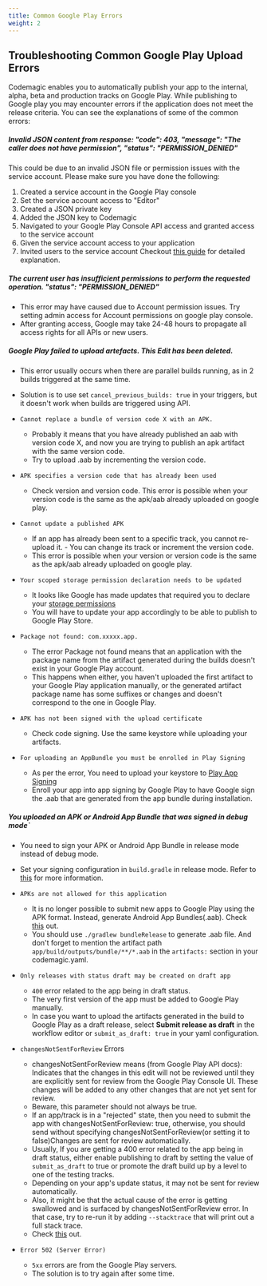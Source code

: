 ```yaml
---
title: Common Google Play Errors
weight: 2
---
```



## Troubleshooting Common Google Play Upload Errors

Codemagic enables you to automatically publish your app to the internal, alpha, beta and production tracks on Google Play. While publishing to Google play you may encounter errors if the application does not meet the release criteria. You can see the explanations of some of the common errors:

##### Invalid JSON content from response: "code": 403, "message": "The caller does not have permission", "status": "PERMISSION_DENIED"
This could be due to an invalid JSON file or permission issues with the service account. Please make sure you have done the following:
   1. Created a service account in the Google Play console
   2. Set the service account access to "Editor"
   3. Created a JSON private key
   4. Added the JSON key to Codemagic
   5. Navigated to your Google Play Console API access and granted access to the service account
   6. Given the service account access to your application
   7. Invited users to the service account
   Checkout [this guide](../knowledge-base/google-services-authentication/#google-play) for detailed explanation.

##### The current user has insufficient permissions to perform the requested operation. "status": "PERMISSION_DENIED"
   - This error may have caused due to Account permission issues. Try setting admin access for Account permissions on google play console. 
   - After granting access, Google may take 24-48 hours to propagate all access rights for all APIs or new users.

##### Google Play failed to upload artefacts. This Edit has been deleted.
   - This error usually occurs when there are parallel builds running, as in 2 builds triggered at the same time. 
   - Solution is to use set `cancel_previous_builds: true` in your triggers, but it doesn't work when builds are triggered using API.

- `Cannot replace a bundle of version code X with an APK.`
   - Probably it means that you have already published an aab with version code X, and now you are trying to publish an apk artifact with the same version code.
   - Try to upload .aab by incrementing the version code.

- `APK specifies a version code that has already been used`
   - Check version and version code. This error is possible when your version code is the same as the apk/aab already uploaded on google play.

- `Cannot update a published APK`
   - If an app has already been sent to a specific track, you cannot re-upload it. - You can change its track or increment the version code.
   - This error is possible when your version or version code is the same as the apk/aab already uploaded on google play.

- `Your scoped storage permission declaration needs to be updated`
   - It looks like Google has made updates that required you to declare your [storage permissions](https://developer.android.com/about/versions/11/privacy/storagehttps://www.xda-developers.com/android-11-all-files-access-permission-form/)
   - You will have to update your app accordingly to be able to publish to Google Play Store.

- `Package not found: com.xxxxx.app.`
   - The error Package not found means that an application with the package name from the artifact generated during the builds doesn't exist in your Google Play account.
   - This happens when either, you haven't uploaded the first artifact to your Google Play application manually, or the generated artifact package name has some suffixes or changes and doesn't correspond to the one in Google Play.

- `APK has not been signed with the upload certificate`
  - Check code signing. Use the same keystore while uploading your artifacts.

- `For uploading an AppBundle you must be enrolled in Play Signing`
  - As per the error, You need to upload your keystore to [Play App Signing](https://support.google.com/googleplay/android-developer/answer/9842756?visit_id=637769761748201384-2647523405&rd=1)
  - Enroll your app into app signing by Google Play to have Google sign the .aab that are generated from the app bundle during installation.

##### You uploaded an APK or Android App Bundle that was signed in debug mode`
  - You need to sign your APK or Android App Bundle in release mode instead of debug mode.
  - Set your signing configuration in `build.gradle` in release mode. Refer to [this](../code-signing/android-code-signing/#option-2-configure-signing-using-environment-variables) for more information.

- `APKs are not allowed for this application`
   - It is no longer possible to submit new apps to Google Play using the APK format. Instead, generate Android App Bundles(.aab). Check [this](https://android-developers.googleblog.com/2021/06/the-future-of-android-app-bundles-is.html) out.
   - You should use `./gradlew bundleRelease` to generate .aab file. And don't forget to mention the artifact path `app/build/outputs/bundle/**/*.aab` in the `artifacts:` section in your codemagic.yaml.

- `Only releases with status draft may be created on draft app` 
   - `400` error related to the app being in draft status.
   - The very first version of the app must be added to Google Play manually. 
   - In case you want to upload the artifacts generated in the build to Google Play as a draft release, select **Submit release as draft** in the workflow editor or `submit_as_draft: true` in your yaml configuration.

- `changesNotSentForReview` Errors
  - changesNotSentForReview means (from Google Play API docs): Indicates that the changes in this edit will not be reviewed until they are explicitly sent for review from the Google Play Console UI. These changes will be added to any other changes that are not yet sent for review.
  - Beware, this parameter should not always be true.
  - If an app/track is in a "rejected" state, then you need to submit the app with changesNotSentForReview: true, otherwise, you should send without specifying changesNotSentForReview(or setting it to false)Changes are sent for review automatically. 
  - Usually, If you are getting a 400 error related to the app being in draft status, either enable publishing to draft by setting the value of `submit_as_draft` to true or promote the draft build up by a level to one of the testing tracks.
  - Depending on your app's update status, it may not be sent for review automatically. 
  - Also, it might be that the actual cause of the error is getting swallowed and is surfaced by changesNotSentForReview error. In that case, try to re-run it by adding `--stacktrace` that will print out a full stack trace.
  - Check [this](https://docs.codemagic.io/yaml-publishing/distribution/#google-play) out.

- `Error 502 (Server Error)`
  - `5xx` errors are from the Google Play servers. 
  - The solution is to try again after some time.

